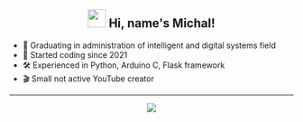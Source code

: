 <h2 align="center"><img src="https://cdn3.emoji.gg/emojis/2811-duckyflippers.gif" height="32px"> Hi, name's Michal!</h2>

- 📖 Graduating in administration of intelligent and digital systems field
- 👶 Started coding since 2021
- 🛠 Experienced in Python, Arduino C, Flask framework
- 🎬 Small not active YouTube creator
-------

<p align="center">
    <img align="center" src="https://private-readme-stats-lovat.vercel.app/api/top-langs/?username=Martinko366&layout=compact&theme=transparent&hide_title=true&hide_border=true" />
</p>
